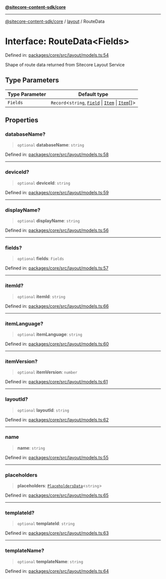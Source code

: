 [**@sitecore-content-sdk/core**](../../README.md)

***

[@sitecore-content-sdk/core](../../README.md) / [layout](../README.md) / RouteData

# Interface: RouteData\<Fields\>

Defined in: [packages/core/src/layout/models.ts:54](https://github.com/Sitecore/content-sdk/blob/8372963af6d72e215aef15561296762273d04314/packages/core/src/layout/models.ts#L54)

Shape of route data returned from Sitecore Layout Service

## Type Parameters

| Type Parameter | Default type |
| ------ | ------ |
| `Fields` | `Record`\<`string`, [`Field`](Field.md) \| [`Item`](Item.md) \| [`Item`](Item.md)[]\> |

## Properties

### databaseName?

> `optional` **databaseName**: `string`

Defined in: [packages/core/src/layout/models.ts:58](https://github.com/Sitecore/content-sdk/blob/8372963af6d72e215aef15561296762273d04314/packages/core/src/layout/models.ts#L58)

***

### deviceId?

> `optional` **deviceId**: `string`

Defined in: [packages/core/src/layout/models.ts:59](https://github.com/Sitecore/content-sdk/blob/8372963af6d72e215aef15561296762273d04314/packages/core/src/layout/models.ts#L59)

***

### displayName?

> `optional` **displayName**: `string`

Defined in: [packages/core/src/layout/models.ts:56](https://github.com/Sitecore/content-sdk/blob/8372963af6d72e215aef15561296762273d04314/packages/core/src/layout/models.ts#L56)

***

### fields?

> `optional` **fields**: `Fields`

Defined in: [packages/core/src/layout/models.ts:57](https://github.com/Sitecore/content-sdk/blob/8372963af6d72e215aef15561296762273d04314/packages/core/src/layout/models.ts#L57)

***

### itemId?

> `optional` **itemId**: `string`

Defined in: [packages/core/src/layout/models.ts:66](https://github.com/Sitecore/content-sdk/blob/8372963af6d72e215aef15561296762273d04314/packages/core/src/layout/models.ts#L66)

***

### itemLanguage?

> `optional` **itemLanguage**: `string`

Defined in: [packages/core/src/layout/models.ts:60](https://github.com/Sitecore/content-sdk/blob/8372963af6d72e215aef15561296762273d04314/packages/core/src/layout/models.ts#L60)

***

### itemVersion?

> `optional` **itemVersion**: `number`

Defined in: [packages/core/src/layout/models.ts:61](https://github.com/Sitecore/content-sdk/blob/8372963af6d72e215aef15561296762273d04314/packages/core/src/layout/models.ts#L61)

***

### layoutId?

> `optional` **layoutId**: `string`

Defined in: [packages/core/src/layout/models.ts:62](https://github.com/Sitecore/content-sdk/blob/8372963af6d72e215aef15561296762273d04314/packages/core/src/layout/models.ts#L62)

***

### name

> **name**: `string`

Defined in: [packages/core/src/layout/models.ts:55](https://github.com/Sitecore/content-sdk/blob/8372963af6d72e215aef15561296762273d04314/packages/core/src/layout/models.ts#L55)

***

### placeholders

> **placeholders**: [`PlaceholdersData`](../type-aliases/PlaceholdersData.md)\<`string`\>

Defined in: [packages/core/src/layout/models.ts:65](https://github.com/Sitecore/content-sdk/blob/8372963af6d72e215aef15561296762273d04314/packages/core/src/layout/models.ts#L65)

***

### templateId?

> `optional` **templateId**: `string`

Defined in: [packages/core/src/layout/models.ts:63](https://github.com/Sitecore/content-sdk/blob/8372963af6d72e215aef15561296762273d04314/packages/core/src/layout/models.ts#L63)

***

### templateName?

> `optional` **templateName**: `string`

Defined in: [packages/core/src/layout/models.ts:64](https://github.com/Sitecore/content-sdk/blob/8372963af6d72e215aef15561296762273d04314/packages/core/src/layout/models.ts#L64)
